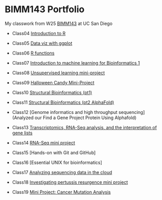 # BIMM143 Portfolio
My classwork from W25 [BIMM143](https://bioboot.github.io/bimm143_W25/schedule/#15) at UC San Diego


- Class04 [Introduction to R](https://htmlpreview.github.io/?https://raw.githubusercontent.com/AileenAndrade/bimm143_github/refs/heads/main/BIMM%20143%20Class%204/BIMM-143-Class-4.html)

- Class05 [Data viz with ggplot](https://htmlpreview.github.io/?https://raw.githubusercontent.com/AileenAndrade/bimm143_github/refs/heads/main/Class05/Class05.html)

- Class06 [R functions](https://htmlpreview.github.io/?https://raw.githubusercontent.com/AileenAndrade/bimm143_github/refs/heads/main/Class06/Class06.html)

- Class07 [Introduction to machine learning for Bioinformatics 1](https://htmlpreview.github.io/?https://raw.githubusercontent.com/AileenAndrade/bimm143_github/refs/heads/main/Class07/Class07.html)

- Class08 [Unsupervised learning mini-project](https://htmlpreview.github.io/?https://raw.githubusercontent.com/AileenAndrade/bimm143_github/refs/heads/main/Class08/BIMM%20143%20Lab%20Class%208.html)

- Class09 [Halloween Candy Mini-Project](https://htmlpreview.github.io/?https://raw.githubusercontent.com/AileenAndrade/bimm143_github/refs/heads/main/Class09/Class09.html)

- Class10 [Structural Bioinformatics (pt1)](https://htmlpreview.github.io/?https://raw.githubusercontent.com/AileenAndrade/bimm143_github/refs/heads/main/Class10/Class10.html)

- Class11 [Structural Bioinformatics (pt2 AlphaFold)](https://htmlpreview.github.io/?https://raw.githubusercontent.com/AileenAndrade/bimm143_github/refs/heads/main/Class11/Class11.html)

- Class12 [Genome informatics and high throughput sequencing](Analyzed our Find a Gene Project Protein Using Alphafold)

- Class13 [Transcriptomics, RNA-Seq analysis, and the interpretation of gene lists](https://htmlpreview.github.io/?https://raw.githubusercontent.com/AileenAndrade/bimm143_github/refs/heads/main/Class13/Class13.html)

- Class14 [RNA-Seq mini project](https://htmlpreview.github.io/?https://raw.githubusercontent.com/AileenAndrade/bimm143_github/refs/heads/main/Class14/Class14.html)

- Class15 [Hands-on with Git and GitHub] 

- Class16 [Essential UNIX for bioinformatics]

- Class17 [Analyzing sequencing data in the cloud](https://htmlpreview.github.io/?https://raw.githubusercontent.com/AileenAndrade/bimm143_github/refs/heads/main/Class17/Class17.html)

- Class18 [Investigating pertussis resurgence mini project](https://htmlpreview.github.io/?https://raw.githubusercontent.com/AileenAndrade/bimm143_github/refs/heads/main/Class18/Class18.html)

- Class19 [Mini Project: Cancer Mutation Analysis](https://htmlpreview.github.io/?https://raw.githubusercontent.com/AileenAndrade/bimm143_github/refs/heads/main/Class19/Class19.html)
